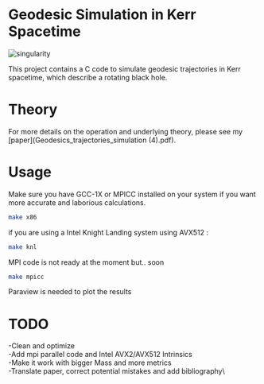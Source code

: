 # Geodesic Simulation in Kerr Spacetime

![singularity](https://github.com/at0m741/Kerr_Geodesics/assets/20189027/77c3b1ed-d70e-4319-81d4-32004044a585)

This project contains a C code to simulate geodesic trajectories in Kerr spacetime, which describe a rotating black hole.

# Theory
For more details on the operation and underlying theory, please see my [paper](Geodesics_trajectories_simulation (4).pdf).

# Usage
Make sure you have GCC-1X or MPICC installed on your system if you want more accurate and laborious calculations.
```bash
make x86
```
if you are using a Intel Knight Landing system using AVX512 :
```bash
make knl
```
MPI code is not ready at the moment but.. soon
```bash
make mpicc
```
Paraview is needed to plot the results


# TODO

-Clean and optimize \
-Add mpi parallel code and Intel AVX2/AVX512 Intrinsics \
-Make it work with bigger Mass and more metrics \
-Translate paper, correct potential mistakes and add bibliography\


